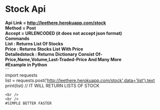 # Stock Api<br />
**Api Link = http://leethere.herokuapp.com/stock <br />
Method = Post<br />
Accept = URLENCODED (it does not accept json format)<br />
Commands<br />
List : Returns List Of Stocks <br />
Price : Returns Stocks List With Price<br />
Detailedstock : Returns Dictionary Consist Of-<br />
Price,Name,Volume,Last-Traded-Price And Many More<br />
#Example in Python<br />**                                                                                                                                           ```        
import requests<br />
list = requests.post('http://leethere.herokuapp.com/stock',data='list').text<br />
print(list)
// IT WILL RETURN LISTS OF STOCK
```
<br />
<br />
#SIMPLE BETTER FASTER
